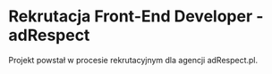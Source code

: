 # Rekrutacja Front-End Developer - adRespect

Projekt  powstał w procesie rekrutacyjnym dla agencji adRespect.pl.

